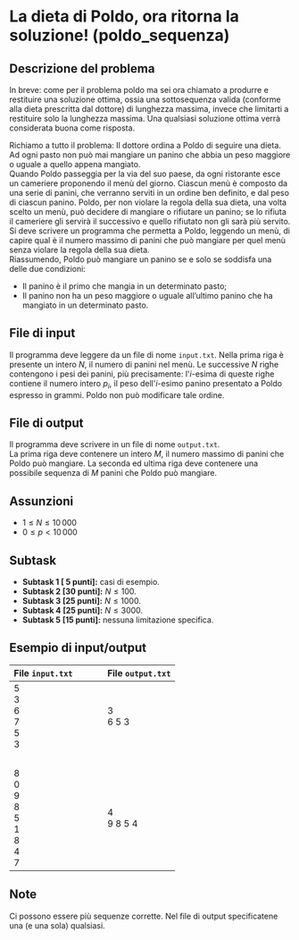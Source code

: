 # La dieta di Poldo, ora ritorna la soluzione! (poldo_sequenza)

## Descrizione del problema

In breve: come per il problema poldo ma sei ora chiamato a produrre e restituire una soluzione ottima, ossia una sottosequenza valida (conforme alla dieta prescritta dal dottore) di lunghezza massima, invece che limitarti a restituire solo la lunghezza massima. Una qualsiasi soluzione ottima verrà considerata buona come risposta.

Richiamo a tutto il problema:
Il dottore ordina a Poldo di seguire una dieta. Ad ogni pasto non può mai mangiare un panino che abbia un peso maggiore o uguale a quello appena mangiato.  
Quando Poldo passeggia per la via del suo paese, da ogni ristorante esce un cameriere proponendo il menù del giorno. Ciascun menù è composto da una serie di panini, che verranno serviti in un ordine ben definito, e dal peso di ciascun panino. Poldo, per non violare la regola della sua dieta, una volta scelto un menù, può decidere di mangiare o rifiutare un panino; se lo rifiuta il cameriere gli servirà il successivo e quello rifiutato non gli sarà più servito.  
Si deve scrivere un programma che permetta a Poldo, leggendo un menù, di capire qual è il numero massimo di panini che può mangiare per quel menù senza violare la regola della sua dieta.  
Riassumendo, Poldo può mangiare un panino se e solo se soddisfa una delle due condizioni:

- Il panino è il primo che mangia in un determinato pasto;
- Il panino non ha un peso maggiore o uguale all’ultimo panino che ha mangiato in un determinato
    pasto.

## File di input

Il programma deve leggere da un file di nome `input.txt`.
Nella prima riga è presente un intero $N$, il numero di panini nel menù.
Le successive $N$ righe contengono i pesi dei panini,
più precisamente: l'$i$-esima di queste righe contiene il numero intero $p_i$,
il peso dell'$i$-esimo panino presentato a Poldo espresso in grammi.
Poldo non può modificare tale ordine.

## File di output

Il programma deve scrivere in un file di nome `output.txt`.  
La prima riga deve contenere un intero $M$, il numero massimo di panini che Poldo può mangiare.
La seconda ed ultima riga deve contenere una possibile sequenza di $M$ panini che Poldo può mangiare.

## Assunzioni

* $1 \leq N \leq 10\,000$
* $0 \leq p < 10\,000$

## Subtask

- **Subtask 1 [ 5 punti]:** casi di esempio.
- **Subtask 2 [30 punti]:** $N \leq 100$.
- **Subtask 3 [25 punti]:** $N \leq 1000$.
- **Subtask 4 [25 punti]:** $N \leq 3000$.
- **Subtask 5 [15 punti]:** nessuna limitazione specifica.

## Esempio di input/output

| File `input.txt`                          | &nbsp;&nbsp;&nbsp;&nbsp;&nbsp;&nbsp;&nbsp; | File `output.txt` |
| :---------------------------------------- | :----------------------------------------: | :---------------- |
| 5<br>3<br>6<br>7<br>5<br>3                |                   &nbsp;                   | 3<br>6 5  3       |
| &nbsp;                                    |                   &nbsp;                   | &nbsp;            |
| 8<br>0<br>9<br>8<br>5<br>1<br>8<br>4<br>7 |                   &nbsp;                   | 4<br>9 8 5 4      |


## Note
Ci possono essere più sequenze corrette. Nel file di output specificatene una (e una sola) qualsiasi.
